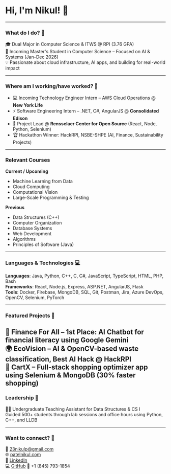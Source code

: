 # Hi, I'm Nikul! 👋  

---

### What do I do? 💭  
🎓 Dual Major in Computer Science & ITWS @ RPI (3.76 GPA)  
🧠 Incoming Master's Student in Computer Science – Focused on AI & Systems (Jan–Dec 2026)  
💡 Passionate about cloud infrastructure, AI apps, and building for real-world impact

---

### Where am I working/have worked? 💼  
- 💻 Incoming Technology Engineer Intern – AWS Cloud Operations @ **New York Life**  
- ⚡ Software Engineering Intern – .NET, C#, AngularJS @ **Consolidated Edison**  
- 🌱 Project Lead @ **Rensselaer Center for Open Source** (React, Node, Python, Selenium)  
- 🏆 Hackathon Winner: HackRPI, NSBE-SHPE (AI, Finance, Sustainability Projects)

---

### Relevant Courses  
**Current / Upcoming**  
- Machine Learning from Data  
- Cloud Computing  
- Computational Vision  
- Large-Scale Programming & Testing

**Previous**  
- Data Structures (C++)  
- Computer Organization  
- Database Systems  
- Web Development  
- Algorithms  
- Principles of Software (Java)

---

### Languages & Technologies 💻  
**Languages**: Java, Python, C++, C, C#, JavaScript, TypeScript, HTML, PHP, Bash  
**Frameworks**: React, Node.js, Express, ASP.NET, AngularJS, Flask  
**Tools**: Docker, Firebase, MongoDB, SQL, Git, Postman, Jira, Azure DevOps, OpenCV, Selenium, PyTorch

---

### Featured Projects 🚀  
**💸 Finance For All** – 1st Place: AI Chatbot for financial literacy using Google Gemini  
**🌍 EcoVision** – AI & OpenCV-based waste classification, Best AI Hack @ HackRPI  
**🛒 CartX** – Full-stack shopping optimizer app using Selenium & MongoDB (30% faster shopping)
---

### Leadership 🍎  
👨‍🏫 Undergraduate Teaching Assistant for Data Structures & CS I  
Guided 500+ students through lab sessions and office hours using Python, C++, and LLDB

---

### Want to connect? 📮  
📧 23nikulp@gmail.com  
🌐 [patelnikul.com](https://patelnikul.com)  
🔗 [LinkedIn](https://www.linkedin.com/in/nikulpatel23)  
💻 [GitHub](https://github.com/Nikulp23)
📱 +1 (845) 793-1854
